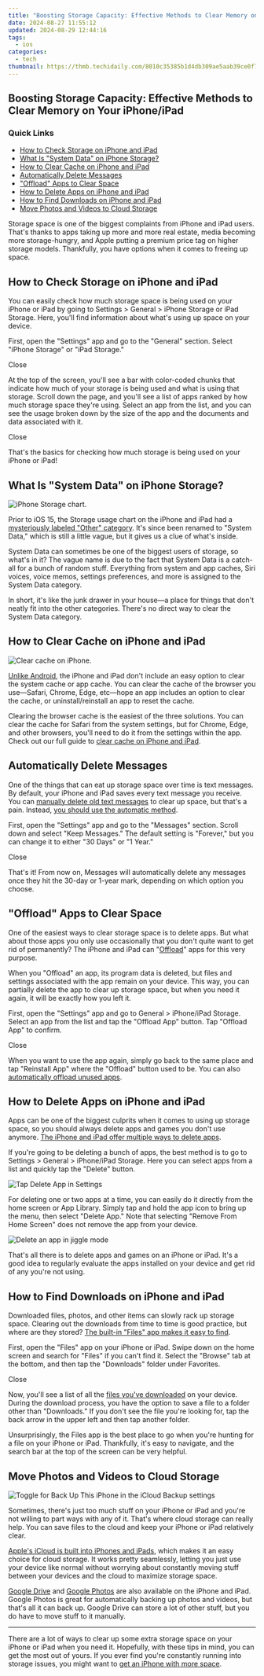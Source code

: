 ```yaml
---
title: "Boosting Storage Capacity: Effective Methods to Clear Memory on Your iPhone/iPad"
date: 2024-08-27 11:55:12
updated: 2024-08-29 12:44:16
tags:
  - ios
categories:
  - tech
thumbnail: https://thmb.techidaily.com/8010c35385b1d4db309ae5aab39ce0f7ad55b6a2892c96756f155f1fe1fe9c5e.jpg
---
```


## Boosting Storage Capacity: Effective Methods to Clear Memory on Your iPhone/iPad

### Quick Links

* [How to Check Storage on iPhone and iPad](https://media-tips.techidaily.com/step-by-step-guide-converting-wmv-files-to-mp4-format-on-your-kindle-fire/)
* [What Is "System Data" on iPhone Storage?](https://change-location.techidaily.com/best-pokemons-for-pvp-matches-in-pokemon-go-for-vivo-x100-drfone-by-drfone-virtual-android/)
* [How to Clear Cache on iPhone and iPad](https://win11.techidaily.com/autonomous-windows-update-an-offline-methodology/)
* [Automatically Delete Messages](https://vp-tips.techidaily.com/updated-ideal-tactic-fusing-gopro-footage-into-a-unified-360-video-experience/)
* ["Offload" Apps to Clear Space](https://instagram-video-files.techidaily.com/updated-2024-approved-step-by-step-guide-to-slow-mo-techniques-on-instagram-reels/)
* [How to Delete Apps on iPhone and iPad](https://youtube-tips.techidaily.com/-on-purging-stored-videos-from-youtube-watchlater-for-2024/)
* [How to Find Downloads on iPhone and iPad](https://article-helps.techidaily.com/updated-in-2024-skyline-pixel-boost-pro-windowsmac-suite/)
* [Move Photos and Videos to Cloud Storage](https://article-tips.techidaily.com/new-in-2024-secret-techniques-in-ps-for-first-timers/)

 Storage space is one of the biggest complaints from iPhone and iPad users. That's thanks to apps taking up more and more real estate, media becoming more storage-hungry, and Apple putting a premium price tag on higher storage models. Thankfully, you have options when it comes to freeing up space.

##  How to Check Storage on iPhone and iPad

 You can easily check how much storage space is being used on your iPhone or iPad by going to Settings > General > iPhone Storage or iPad Storage. Here, you'll find information about what's using up space on your device.

 First, open the "Settings" app and go to the "General" section. Select "iPhone Storage" or "iPad Storage."

Close 

 At the top of the screen, you'll see a bar with color-coded chunks that indicate how much of your storage is being used and what is using that storage. Scroll down the page, and you'll see a list of apps ranked by how much storage space they're using. Select an app from the list, and you can see the usage broken down by the size of the app and the documents and data associated with it.

Close 

 That's the basics for checking how much storage is being used on your iPhone or iPad!

##  What Is "System Data" on iPhone Storage?

![iPhone Storage chart.](https://static1.howtogeekimages.com/wordpress/wp-content/uploads/2024/06/2024-06-06_13-44-01.png) 

 Prior to iOS 15, the Storage usage chart on the iPhone and iPad had a [mysteriously labeled "Other" category](https://youtube-help.techidaily.com/in-2024-mind-mavens-top-10-educational-youtube-hubs/). It's since been renamed to "System Data," which is still a little vague, but it gives us a clue of what's inside.

 System Data can sometimes be one of the biggest users of storage, so what's in it? The vague name is due to the fact that System Data is a catch-all for a bunch of random stuff. Everything from system and app caches, Siri voices, voice memos, settings preferences, and more is assigned to the System Data category.

 In short, it's like the junk drawer in your house—a place for things that don't neatly fit into the other categories. There's no direct way to clear the System Data category.

##  How to Clear Cache on iPhone and iPad

![Clear cache on iPhone.](https://static1.howtogeekimages.com/wordpress/wp-content/uploads/2024/06/img_0422-1.PNG) 

[Unlike Android](https://on-screen-recording.techidaily.com/updated-2024-approved-apeak-recorder-reviewed-speed-quality-and-ease-of-use-scored/), the iPhone and iPad don't include an easy option to clear the system cache or app cache. You can clear the cache of the browser you use—Safari, Chrome, Edge, etc—hope an app includes an option to clear the cache, or uninstall/reinstall an app to reset the cache.

 Clearing the browser cache is the easiest of the three solutions. You can clear the cache for Safari from the system settings, but for Chrome, Edge, and other browsers, you'll need to do it from the settings within the app. Check out our full guide to [clear cache on iPhone and iPad](https://youtube-blog.techidaily.com/n-2024-youtubes-virality-secrets-effective-hashtag-strategies/).

##  Automatically Delete Messages

 One of the things that can eat up storage space over time is text messages. By default, your iPhone and iPad saves every text message you receive. You can [manually delete old text messages](https://smart-video-editing.techidaily.com/new-in-2024-top-free-video-editors-for-cutting-and-trimming-mov-files/) to clear up space, but that's a pain. Instead, [you should use the automatic method](https://easy-unlock-android.techidaily.com/in-2024-how-to-unlock-a-network-locked-poco-x6-phone-by-drfone-android/).

 First, open the "Settings" app and go to the "Messages" section. Scroll down and select "Keep Messages." The default setting is "Forever," but you can change it to either "30 Days" or "1 Year."

Close 

 That's it! From now on, Messages will automatically delete any messages once they hit the 30-day or 1-year mark, depending on which option you choose.

##  "Offload" Apps to Clear Space

 One of the easiest ways to clear storage space is to delete apps. But what about those apps you only use occasionally that you don't quite want to get rid of permanently? The iPhone and iPad can "[Offload](https://blog-min.techidaily.com/5-ways-to-move-contacts-from-infinix-zero-30-5g-to-iphone-131415-drfone-by-drfone-transfer-from-android-transfer-from-android/)" apps for this very purpose.

 When you "Offload" an app, its program data is deleted, but files and settings associated with the app remain on your device. This way, you can partially delete the app to clear up storage space, but when you need it again, it will be exactly how you left it.

 First, open the "Settings" app and go to General > iPhone/iPad Storage. Select an app from the list and tap the "Offload App" button. Tap "Offload App" to confirm.

Close 

 When you want to use the app again, simply go back to the same place and tap "Reinstall App" where the "Offload" button used to be. You can also [automatically offload unused apps](https://article-files.techidaily.com/2024-approved-the-spectacular-journey-of-q500s-4k/).

##  How to Delete Apps on iPhone and iPad

 Apps can be one of the biggest culprits when it comes to using up storage space, so you should always delete apps and games you don't use anymore. [The iPhone and iPad offer multiple ways to delete apps](https://screen-activity-recording.techidaily.com/new-2024-approved-capturing-screens-a-laptops-webcam-journey/).

 If you're going to be deleting a bunch of apps, the best method is to go to Settings > General > iPhone/iPad Storage. Here you can select apps from a list and quickly tap the "Delete" button.

![Tap Delete App in Settings](https://static1.howtogeekimages.com/wordpress/wp-content/uploads/2021/09/SettingsDeleteApp-iPhoneDeleteApps.png?trim=1,1&amp;bg-color=000&amp;pad=1,1) 

 For deleting one or two apps at a time, you can easily do it directly from the home screen or App Library. Simply tap and hold the app icon to bring up the menu, then select "Delete App." Note that selecting "Remove From Home Screen" does not remove the app from your device.

![Delete an app in jiggle mode](https://static1.howtogeekimages.com/wordpress/wp-content/uploads/2021/09/JiggleDeleteApp-iPhoneDeleteApps.png?trim=1,1&amp;bg-color=000&amp;pad=1,1) 

 That's all there is to delete apps and games on an iPhone or iPad. It's a good idea to regularly evaluate the apps installed on your device and get rid of any you're not using.

##  How to Find Downloads on iPhone and iPad

 Downloaded files, photos, and other items can slowly rack up storage space. Clearing out the downloads from time to time is good practice, but where are they stored? [The built-in "Files" app makes it easy to find](https://ios-unlock.techidaily.com/forgot-apple-iphone-13-mini-backup-password-heres-what-to-do-by-drfone-ios/).

 First, open the "Files" app on your iPhone or iPad. Swipe down on the home screen and search for "Files" if you can't find it. Select the "Browse" tab at the bottom, and then tap the "Downloads" folder under Favorites.

Close 

 Now, you'll see a list of all the [files you've downloaded](https://tech-recovery.techidaily.com/solving-the-steam-cant-write-to-disc-a-step-by-step-guide/) on your device. During the download process, you have the option to save a file to a folder other than "Downloads." If you don't see the file you're looking for, tap the back arrow in the upper left and then tap another folder.

 Unsurprisingly, the Files app is the best place to go when you're hunting for a file on your iPhone or iPad. Thankfully, it's easy to navigate, and the search bar at the top of the screen can be very helpful.

##  Move Photos and Videos to Cloud Storage

![Toggle for Back Up This iPhone in the iCloud Backup settings](https://static1.howtogeekimages.com/wordpress/wp-content/uploads/2022/12/BackUpToggle-iPhoneBackUpiCloud.png?trim=1,1&amp;bg-color=000&amp;pad=1,1) 

 Sometimes, there's just too much stuff on your iPhone or iPad and you're not willing to part ways with any of it. That's where cloud storage can really help. You can save files to the cloud and keep your iPhone or iPad relatively clear.

[Apple's iCloud is built into iPhones and iPads](https://instagram-video-recordings.techidaily.com/new-2024-approved-unlocking-the-power-of-scheduled-instagram-posts/), which makes it an easy choice for cloud storage. It works pretty seamlessly, letting you just use your device like normal without worrying about constantly moving stuff between your devices and the cloud to maximize storage space.

[Google Drive](https://apps.apple.com/us/app/google-drive/id507874739) and [Google Photos](https://apps.apple.com/us/app/google-photos/id962194608) are also available on the iPhone and iPad. Google Photos is great for automatically backing up photos and videos, but that's all it can back up. Google Drive can store a lot of other stuff, but you do have to move stuff to it manually.

---

 There are a lot of ways to clear up some extra storage space on your iPhone or iPad when you need it. Hopefully, with these tips in mind, you can get the most out of yours. If you ever find you're constantly running into storage issues, you might want to [get an iPhone with more space](https://vimeo-videos.techidaily.com/in-2024-quick-vimeo-transformation-tips-easy-to-create-gifs/).

<ins class="adsbygoogle"
     style="display:block"
     data-ad-format="autorelaxed"
     data-ad-client="ca-pub-7571918770474297"
     data-ad-slot="1223367746"></ins>



<ins class="adsbygoogle"
     style="display:block"
     data-ad-client="ca-pub-7571918770474297"
     data-ad-slot="8358498916"
     data-ad-format="auto"
     data-full-width-responsive="true"></ins>
